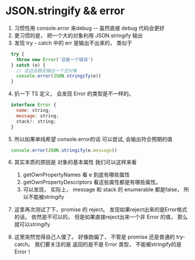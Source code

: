 # JSON.stringify && error

1. 习惯性用 console.error 来debug -- 虽然直接 debug 代码会更好
2. 更习惯的是， 把一个大的对象利用 JSON.stringify 输出
3. 发现 try - catch 中的 err 是输出不出来的， 类似于

  ```js
    try {
      throw new Error('这是一个错误')
    } catch (e) {
      // 这边会稳定输出一个空对象
      console.error(JSON.stringify(e))
    }
  ```
4. 扒一下 TS 定义， 会发现 Error 的类型是不一样的。 

  ```js
    interface Error {
      name: string;
      message: string;
      stack?: string;
    }
  ```

5. 所以如果单纯希望 console.error的话 可以尝试, 会输出符合预期的值
  ```js
    console.error(JSON.stringify(e.message))
  ```

6. 其实本质的原因是 对象的基本属性 我们可以这样来看
    1. getOwnPropertyNames 看 e 到底有哪些属性
    2. getOwnPropertyDescriptors 看这些属性都是有哪些属性。
    3. 可以发现， 实际上， message 和 stack 的 enumerable 都是false， 所以不能被stringify

7. 这里再次测试了下，promise 的 reject。 发现如果reject出来的是Error格式的话， 依然是不可以的， 但是如果直接reject出来一个非 Error 的值， 那么就可以stringify
8. 这里突然觉得自己人傻了。 好像跑偏了， 不管是 promise 还是普通的 try-catch。 我们要关注的是 返回的是不是 Error 类型， 不能被stringify的是Error！